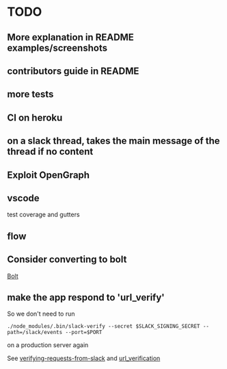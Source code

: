 # TODO

## More explanation in README examples/screenshots

## contributors guide in README

## more tests

## CI on heroku

## on a slack thread, takes the main message of the thread if no content

## Exploit OpenGraph

## vscode

test coverage and gutters

## flow

## Consider converting to bolt

[Bolt](https://slack.dev/bolt/tutorial/getting-started)

## make the app respond to 'url_verify'

So we don't need to run

    ./node_modules/.bin/slack-verify --secret $SLACK_SIGNING_SECRET --path=/slack/events --port=$PORT

on a production server again

See [verifying-requests-from-slack](https://api.slack.com/authentication/verifying-requests-from-slack) and [url_verification](https://api.slack.com/events/url_verification)
